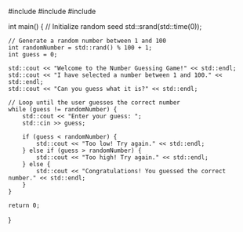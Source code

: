 #include <iostream>
#include <cstdlib>
#include <ctime>

int main() {
    // Initialize random seed
    std::srand(std::time(0));
    
    // Generate a random number between 1 and 100
    int randomNumber = std::rand() % 100 + 1;
    int guess = 0;

    std::cout << "Welcome to the Number Guessing Game!" << std::endl;
    std::cout << "I have selected a number between 1 and 100." << std::endl;
    std::cout << "Can you guess what it is?" << std::endl;

    // Loop until the user guesses the correct number
    while (guess != randomNumber) {
        std::cout << "Enter your guess: ";
        std::cin >> guess;

        if (guess < randomNumber) {
            std::cout << "Too low! Try again." << std::endl;
        } else if (guess > randomNumber) {
            std::cout << "Too high! Try again." << std::endl;
        } else {
            std::cout << "Congratulations! You guessed the correct number." << std::endl;
        }
    }

    return 0;
}
